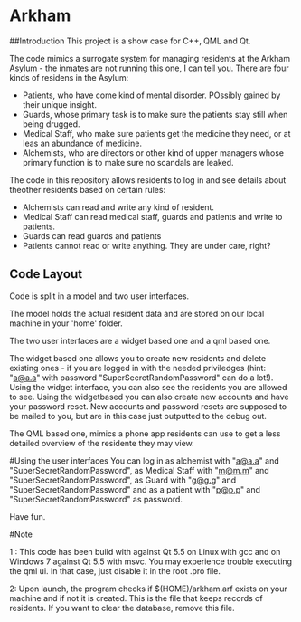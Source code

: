 # Arkham
##Introduction
This project is a show case for C++, QML and Qt.

The code mimics a surrogate system for managing residents at the Arkham Asylum - the inmates are not running this one, I can tell you. There are four kinds of residens in the Asylum:

 * Patients, who have come kind of mental disorder. POssibly gained by their unique insight.
 * Guards, whose primary task is to make sure the patients stay still when being drugged.
 * Medical Staff, who make sure patients get the medicine they need, or at leas an abundance of medicine.
 * Alchemists, who are directors or other kind of upper managers whose primary function is to make sure no scandals are leaked.
 
The code in this repository allows residents to log in and see details about theother residents based on certain rules:

 * Alchemists can read and write any kind of resident.
 * Medical Staff can read medical staff, guards and patients and write to patients.
 * Guards can read guards and patients
 * Patients cannot read or write anything. They are under care, right?
 
## Code Layout
Code is split in a model and two user interfaces. 

The model holds the actual resident data and are stored on our local machine in your 'home' folder. 

The two user interfaces are a widget based one and a qml based one.

The widget based one  allows you to create new residents and delete existing ones - if you are logged in with the needed priviledges (hint: "a@a.a" with password "SuperSecretRandomPassword" can do a lot!). Using the widget interface, you can also see the residents you are allowed to see.
Using the widgetbased you can also create new accounts and have your password reset. New accounts and password resets are supposed to be mailed to you, but are in this case just outputted to the debug out.

The QML based one, mimics a phone app residents can use to get a less detailed overview of the residente they may view.

#Using the user interfaces
You can log in as alchemist with "a@a.a" and "SuperSecretRandomPassword", as Medical Staff with "m@m.m" and "SuperSecretRandomPassword", as Guard with "g@g.g" and "SuperSecretRandomPassword" and as a patient with "p@p.p" and "SuperSecretRandomPassword" as password.

Have fun. 


#Note

  1 :  This code has been build with against Qt 5.5 on Linux with gcc and on Windows 7 against Qt 5.5 with msvc. You may experience trouble executing the qml ui. In that case, just disable it in the root .pro file.
  
  2: Upon launch, the program checks if $(HOME)/arkham.arf exists on your machine and if not it is created. This is the file that keeps records of residents. If you want to clear the database, remove this file.
